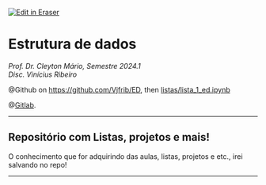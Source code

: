 <p><a target="_blank" href="https://app.eraser.io/workspace/fnPMTha9Hwwjz8WsEtCm" id="edit-in-eraser-github-link"><img alt="Edit in Eraser" src="https://firebasestorage.googleapis.com/v0/b/second-petal-295822.appspot.com/o/images%2Fgithub%2FOpen%20in%20Eraser.svg?alt=media&amp;token=968381c8-a7e7-472a-8ed6-4a6626da5501"></a></p>

# Estrutura de dados
*Prof. Dr. Cleyton Mário, Semestre 2024.1*
<br>
*Disc. Vinícius Ribeiro*

@Github on <a style="color: white; text-decoration: none;" href="https://github.com/Vjfrib/ED/">https://github.com/Vjfrib/ED</a>, then <a href="https://github.com/Vjfrib/ED/blob/main/listas/lista_1_ed.ipynb">listas/lista_1_ed.ipynb</a>

@[﻿Gitlab](https://gitlab.com/ippiki/estrutura-de-dados).

---

## Repositório com Listas, projetos e mais!
O conhecimento que for adquirindo das aulas, listas, projetos e etc., irei salvando no repo!



---





<!--- Eraser file: https://app.eraser.io/workspace/fnPMTha9Hwwjz8WsEtCm --->
